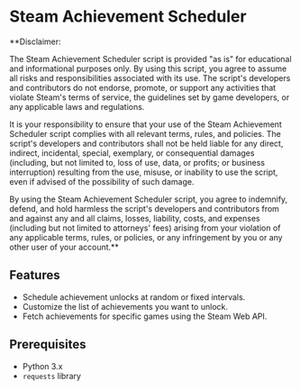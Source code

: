 # Steam Achievement Scheduler

**Disclaimer:

The Steam Achievement Scheduler script is provided "as is" for educational and informational purposes only. By using this script, you agree to assume all risks and responsibilities associated with its use. The script's developers and contributors do not endorse, promote, or support any activities that violate Steam's terms of service, the guidelines set by game developers, or any applicable laws and regulations.

It is your responsibility to ensure that your use of the Steam Achievement Scheduler script complies with all relevant terms, rules, and policies. The script's developers and contributors shall not be held liable for any direct, indirect, incidental, special, exemplary, or consequential damages (including, but not limited to, loss of use, data, or profits; or business interruption) resulting from the use, misuse, or inability to use the script, even if advised of the possibility of such damage.

By using the Steam Achievement Scheduler script, you agree to indemnify, defend, and hold harmless the script's developers and contributors from and against any and all claims, losses, liability, costs, and expenses (including but not limited to attorneys' fees) arising from your violation of any applicable terms, rules, or policies, or any infringement by you or any other user of your account.**

## Features

- Schedule achievement unlocks at random or fixed intervals.
- Customize the list of achievements you want to unlock.
- Fetch achievements for specific games using the Steam Web API.

## Prerequisites

- Python 3.x
- `requests` library

